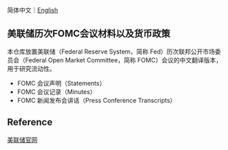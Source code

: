 简体中文｜[English](README_en.md)

## 美联储历次FOMC会议材料以及货币政策

本仓库放置美联储（Federal Reserve System，简称 Fed）历次联邦公开市场委员会（Federal Open Market Committee，简称 FOMC）会议的中文翻译版本，用于研究流动性。

- FOMC 会议声明（Statements）
- FOMC 会议记录（Minutes）
- FOMC 新闻发布会讲话（Press Conference Transcripts）

## Reference

[美联储官网](https://www.federalreserve.gov/)
